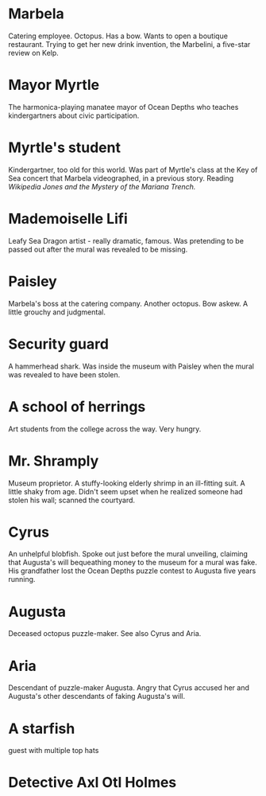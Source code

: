 # Marbela 
Catering employee. Octopus. Has a bow. Wants to open a boutique restaurant. Trying to get her new drink invention, the Marbelini, a five-star review on Kelp. 

# Mayor Myrtle
The harmonica-playing manatee mayor of Ocean Depths who teaches kindergartners about civic participation. 

# Myrtle's student
Kindergartner, too old for this world. Was part of Myrtle's class at the Key of Sea concert that Marbela videographed, in a previous story. 
Reading *Wikipedia Jones and the Mystery of the Mariana Trench.*

# Mademoiselle Lifi 
Leafy Sea Dragon artist - really dramatic, famous. Was pretending to be passed out after the mural was revealed to be missing. 

# Paisley 
Marbela's boss at the catering company. Another octopus. Bow askew. A little grouchy and judgmental. 

# Security guard
A hammerhead shark. Was inside the museum with Paisley when the mural was revealed to have been stolen. 

# A school of herrings
Art students from the college across the way. Very hungry. 

# Mr. Shramply 
Museum proprietor. A stuffy-looking elderly shrimp in an ill-fitting suit. A little shaky from age. Didn't seem upset when he realized someone had stolen his wall; scanned the courtyard. 

# Cyrus
An unhelpful blobfish. Spoke out just before the mural unveiling, claiming that Augusta's will bequeathing money to the museum for a mural was fake. His grandfather lost the Ocean Depths puzzle contest to Augusta five years running. 

# Augusta
Deceased octopus puzzle-maker. See also Cyrus and Aria.

# Aria
Descendant of puzzle-maker Augusta. Angry that Cyrus accused her and Augusta's other descendants of faking Augusta's will. 

# A starfish 
guest with multiple top hats



# Detective Axl Otl Holmes



